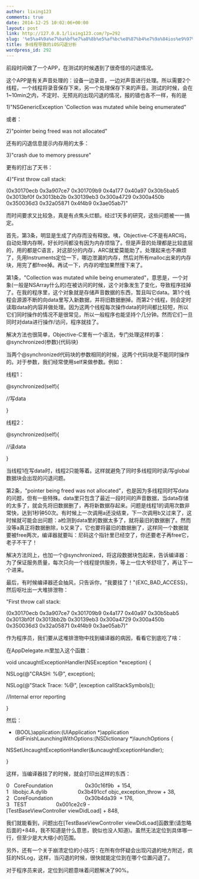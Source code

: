 ```yaml
---
author: lixing123
comments: true
date: 2014-12-25 10:02:06+00:00
layout: post
link: http://127.0.0.1/lixing123.com/?p=292
slug: '%e5%a4%9a%e7%ba%bf%e7%a8%8b%e5%af%bc%e8%87%b4%e7%9a%84ios%e9%97%aa%e9%80%80%e5%88%86%e6%9e%90'
title: 多线程导致的iOS闪退分析
wordpress_id: 292
---
```


前段时间做了一个APP，在测试的时候遇到了很奇怪的闪退情况。<!-- more -->

这个APP是有关声音处理的：设备一边录音，一边对声音进行处理。所以需要2个线程，一个线程将录音保存下来，另一个处理保存下来的声音。测试的时候，会在1~10min之内，不定时、无预兆的出现闪退的情况，报的错也各不一样，有的是

1)"NSGenericException 'Collection was mutated while being enumerated"

或者：

2)"pointer being freed was not allocated"

还有的闪退信息提示内存用的太多：

3)"crash due to memory pressure"

更有的打出了天书：

4)"First throw call stack:

(0x30170ecb 0x3a907ce7 0x301709b9 0x4a177 0x40a97 0x30b5bab5 0x3013bf0f 0x3013bb2b 0x30139eb3 0x300a4729 0x300a450b 0x350036d3 0x32a05871 0x4f4b9 0x3ae05ab7)"

而时间要求又比较急，真是有点焦头烂额。经过1天多的研究，这些问题被一一搞定。

首先，第3条，明显是生成了内存而没有释放。咦，Objective-C不是有ARC吗，自动处理内存啊，好长时间都没有因为内存烦恼了。但是声音的处理都是比较底层的，用的都是C语言，对这部分的内存，ARC就爱莫能助了。处理起来也不麻烦了，先用Instruments定位一下，哪边泄漏的内存，然后对所有malloc出来的内存块，用完了都free掉。再试一下，内存的增加果然慢下来了。

第1条，"Collection was mutated while being enumerated"，意思是，一个对象(一般是NSArray什么的)在被访问的时候，这个对象发生了变化，导致程序挂掉了。在我的程序里，这个对象就是存储声音数据的东西，暂且叫它data。第1个线程会源源不断的向data里写入新数据，并将旧数据删掉。而第2个线程，则会定时读取data的内容并做处理。因为这两个线程每次操作data的时间都比较短，所以它们同时操作的情况不是很常见，所以一般程序也能坚持个几分钟。然而它们一旦同时对data进行操作/访问，程序就挂了。

解决方法也很简单，Objective-C里有一个语法，专门处理这样的事：@synchronized(参数){代码块}

当两个@synchronized代码块的参数相同的时候，这两个代码块是不能同时操作的。对于参数，我们经常使用self来做参数。例如：

线程1：

@synchronized(self){

//写data

}

线程2：

@synchronized(self){

//读data

}

当线程1在写data时，线程2只能等着。这样就避免了同时多线程同时读/写global数据块会出现的闪退问题。

第2条，"pointer being freed was not allocated"，也是因为多线程同时写data的问题，但有一些特殊。data里只包含了最近一段时间的声音数据，当data存储的太多了，就会先将旧数据删了，再将新数据存起来。问题是线程1的调用次数非常快，达到1秒钟50次。有时候上一次调用a还没结束，下一次调用b又过来了，这时候就可能会出问题：a检测到data里的数据太多了，就将最旧的数据删了。然而没等a真正将数据删除，b又来了，它也要将最旧的数据删了，这样同一个数据就要被free两次，编译器就要叫：尼码这个指针里已经空了，你还要老子再free它，老子不干了！

解决方法同上，也加一个@synchronized，将这段数据块包起来，告诉编译器：为了保证服务质量，每次只向一个线程提供服务，等上一位大爷舒坦了，再让下一个进来。

最后，有时候编译器还会抽风，只告诉你，"我要挂了！"(EXC_BAD_ACCESS)，然后呕吐出一大堆排泄物：

"First throw call stack:

(0x30170ecb 0x3a907ce7 0x301709b9 0x4a177 0x40a97 0x30b5bab5 0x3013bf0f 0x3013bb2b 0x30139eb3 0x300a4729 0x300a450b 0x350036d3 0x32a05871 0x4f4b9 0x3ae05ab7)"

作为程序员，我们要从这堆排泄物中找到编译器的病因，看看它到底吃了啥：

在AppDelegate.m里加入这个函数：

void uncaughtExceptionHandler(NSException *exception) {

NSLog(@"CRASH: %@", exception);

NSLog(@"Stack Trace: %@", [exception callStackSymbols]);

//Internal error reporting

}

然后：

- (BOOL)application:(UIApplication *)application didFinishLaunchingWithOptions:(NSDictionary *)launchOptions {

NSSetUncaughtExceptionHandler(&uncaughtExceptionHandler);

}

这样，当编译器挂了的时候，就会打印出这样的东西：

0   CoreFoundation                      0x30c16f9b <redacted> + 154,
1   libobjc.A.dylib                     0x3b491ccf objc_exception_throw + 38,
2   CoreFoundation                      0x30b4da39 <redacted> + 176,
3   TEST                    0x001ce2c9 -[TestBaseViewController viewDidLoad] + 848,

我们就能看到，问题出在[TestBaseViewController viewDidLoad]函数里(请忽略后面的+848，我不知道是什么意思，貌似也没人知道)。虽然无法定位到具体哪一行，但至少是大大缩小的范围。

另外，还有一个关于崩溃定位的小技巧：在所有你怀疑会出现闪退的地方附近，疯狂的NSLog，这样，当闪退的时候，很快就能定位到在哪个位置闪退了。

对于程序员来说，定位到问题意味着问题解决了90%。






